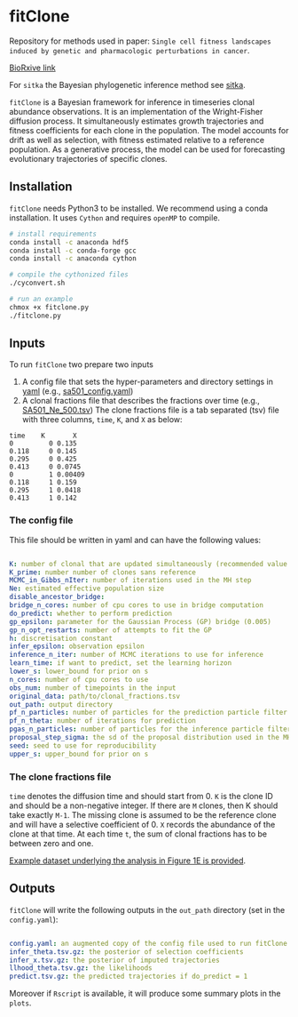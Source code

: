 # fitClone

Repository for methods used in paper:
`Single cell fitness landscapes induced by genetic and pharmacologic perturbations in cancer`.

[BioRxive link](https://www.biorxiv.org/content/10.1101/2020.05.08.081349v1)

For `sitka` the Bayesian phylogenetic inference method see 
[sitka](https://github.com/UBC-Stat-ML/nowellpack).


`fitClone` is a Bayesian framework for inference in timeseries clonal abundance observations.
It is an implementation of the Wright-Fisher diffusion process. It simultaneously estimates growth trajectories and fitness coefficients for each clone in the population. The model accounts for drift as well as selection, with fitness estimated relative to a reference population. As a generative process, the model can be used for forecasting evolutionary trajectories of specific clones. 


## Installation

`fitClone` needs Python3 to be installed. We recommend using a conda installation.
It uses `Cython` and requires `openMP` to compile.

``` bash
# install requirements
conda install -c anaconda hdf5
conda install -c conda-forge gcc
conda install -c anaconda cython

# compile the cythonized files
./cyconvert.sh 

# run an example
chmox +x fitclone.py 
./fitclone.py
```
 
## Inputs
To run `fitClone` two prepare two inputs

1. A config file that sets the hyper-parameters and directory settings in [yaml](https://en.wikipedia.org/wiki/YAML) (e.g., [sa501_config.yaml](data/SA501/sa501_config.yaml))
2. A clonal fractions file that describes the fractions over time (e.g., [SA501_Ne_500.tsv](data/SA501/fractions/SA501_Ne_500.tsv))
The clone fractions file is a tab separated (tsv) file with three columns, `time`, `K`, and `X` as below:

``` table
time    K       X
0         0 0.135    
0.118     0 0.145    
0.295     0 0.425    
0.413     0 0.0745   
0         1 0.00409  
0.118     1 0.159    
0.295     1 0.0418   
0.413     1 0.142    
```

### The config file

This file should be written in yaml and can have the following values:

``` yaml

K: number of clonal that are updated simultaneously (recommended value 1)
K_prime: number number of clones sans reference
MCMC_in_Gibbs_nIter: number of iterations used in the MH step 
Ne: estimated effective population size
disable_ancestor_bridge: 
bridge_n_cores: number of cpu cores to use in bridge computation
do_predict: whether to perform prediction 
gp_epsilon: parameter for the Gaussian Process (GP) bridge (0.005)
gp_n_opt_restarts: number of attempts to fit the GP
h: discretisation constant
infer_epsilon: observation epsilon
inference_n_iter: number of MCMC iterations to use for inference
learn_time: if want to predict, set the learning horizon
lower_s: lower_bound for prior on s
n_cores: number of cpu cores to use 
obs_num: number of timepoints in the input
original_data: path/to/clonal_fractions.tsv
out_path: output directory
pf_n_particles: number of particles for the prediction particle filter
pf_n_theta: number of iterations for prediction
pgas_n_particles: number of particles for the inference particle filter
proposal_step_sigma: the sd of the proposal distribution used in the MH step
seed: seed to use for reproducibility 
upper_s: upper_bound for prior on s

```


### The clone fractions file


`time` denotes the diffusion time and should start from 0. `K` is the clone ID and should be a non-negative integer. 
If there are `M` clones, then K should take exactly `M-1`.
The missing clone is assumed to be the reference clone and will have a selective coefficient of 0. 
`X` records the abundance of the clone at that time.
At each time `t`, the sum of clonal fractions has to be between zero and one. 



[Example dataset underlying the analysis in Figure 1E is provided](data/SA501).

## Outputs
`fitClone` will write the following outputs in the `out_path` directory (set in the `config.yaml`):

``` yaml

config.yaml: an augmented copy of the config file used to run fitClone along with a few the runtimeinfer_theta.tsv.gz: the posterior of selection coefficientsinfer_x.tsv.gz: the posterior of imputed trajectoriesllhood_theta.tsv.gz: the likelihoodspredict.tsv.gz: the predicted trajectories if do_predict = 1
```
Moreover if `Rscript` is available, it will produce some summary plots in the `plots`.

